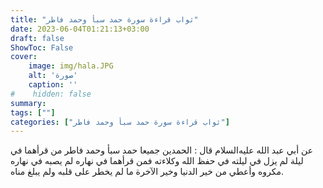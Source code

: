 ```yaml
---
title: "ثواب قراءة سورة حمد سبأ وحمد فاطر"
date: 2023-06-04T01:21:13+03:00
draft: false
ShowToc: False
cover:
    image: img/hala.JPG
    alt: 'صورة'
    caption: ''
#    hidden: false
summary: 
tags: [""]
categories: ["ثواب قراءة سورة حمد سبأ وحمد فاطر"]
---
```

عن أبي عبد الله عليه‌السلام قال : الحمدين جميعا حمد سبأ وحمد فاطر من
قرأهما في ليلة لم يزل في ليلته في حفظ الله وكلاءته فمن قرأهما في نهاره
لم يصبه في نهاره مكروه وأعطي من خير الدنيا وخير الآخرة ما لم يخطر
على قلبه ولم يبلغ مناه.

